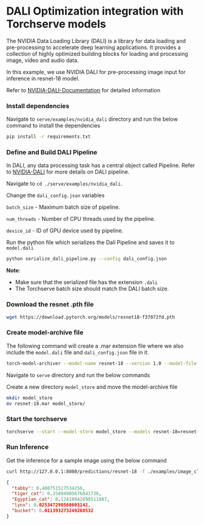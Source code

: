 # DALI Optimization integration with Torchserve models

The NVIDIA Data Loading Library (DALI) is a library for data loading and pre-processing to accelerate deep learning applications. It provides a collection of highly optimized building blocks for loading and processing image, video and audio data.

In this example, we use NVIDIA DALI for pre-processing image input for inference in resnet-18 model.

Refer to [NVIDIA-DALI-Documentation](https://docs.nvidia.com/deeplearning/dali/user-guide/docs/index.html) for detailed information

### Install dependencies

Navigate to `serve/examples/nvidia_dali` directory and run the below command to install the dependencies

```bash
pip install -r requirements.txt
```

### Define and Build DALI Pipeline

In DALI, any data processing task has a central object called Pipeline.
Refer to [NVIDIA-DALI](https://github.com/NVIDIA/DALI) for more details on DALI pipeline.

Navigate to `cd ./serve/examples/nvidia_dali`.

Change the `dali_config.json` variables

`batch_size` - Maximum batch size of pipeline.

`num_threads` - Number of CPU threads used by the pipeline.

`device_id` - ID of GPU device used by pipeline.

Run the python file which serializes the Dali Pipeline and saves it to `model.dali`

```bash
python serialize_dali_pipeline.py --config dali_config.json
```

**__Note__**:

- Make sure that the serialized file has the extension `.dali`
- The Torchserve batch size should match the DALI batch size.

### Download the resnet .pth file

```bash
wget https://download.pytorch.org/models/resnet18-f37072fd.pth
```

### Create model-archive file

The following command will create a .mar extension file where we also include the `model.dali` file and `dali_config.json` file in it.

```bash
torch-model-archiver --model-name resnet-18 --version 1.0 --model-file ../image_classifier/resnet_18/model.py --serialized-file resnet18-f37072fd.pth --handler custom_handler.py --extra-files ../image_classifier/index_to_name.json,./model.dali,./dali_config.json
```

Navigate to `serve` directory and run the below commands

Create a new directory `model_store` and move the model-archive file

```bash
mkdir model_store
mv resnet-18.mar model_store/
```

### Start the torchserve

```bash
torchserve --start --model-store model_store --models resnet-18=resnet-18.mar
```

### Run Inference

Get the inference for a sample image using the below command

```bash
curl http://127.0.0.1:8080/predictions/resnet-18 -T ./examples/image_classifier/kitten.jpg
```

```json
{
  "tabby": 0.408751517534256,
  "tiger_cat": 0.35404905676841736,
  "Egyptian_cat": 0.12418942898511887,
  "lynx": 0.025347290560603142,
  "bucket": 0.011393273249268532
}
```
